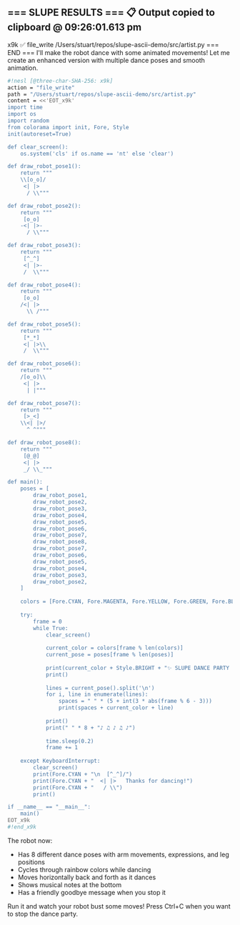 === SLUPE RESULTS ===
📋 Output copied to clipboard @ 09:26:01.613 pm
---------------------
x9k ✅ file_write /Users/stuart/repos/slupe-ascii-demo/src/artist.py
=== END ===
I'll make the robot dance with some animated movements! Let me create an enhanced version with multiple dance poses and smooth animation.

```sh nesl
#!nesl [@three-char-SHA-256: x9k]
action = "file_write"
path = "/Users/stuart/repos/slupe-ascii-demo/src/artist.py"
content = <<'EOT_x9k'
import time
import os
import random
from colorama import init, Fore, Style
init(autoreset=True)

def clear_screen():
    os.system('cls' if os.name == 'nt' else 'clear')

def draw_robot_pose1():
    return """
    \\[o_o]/
     <| |>
      / \\"""

def draw_robot_pose2():
    return """
     [o_o]
    -<| |>-
      / \\"""

def draw_robot_pose3():
    return """
     [^_^]
     <| |>-
     /  \\"""

def draw_robot_pose4():
    return """
     [o_o]
    /<| |>
      \\ /"""

def draw_robot_pose5():
    return """
     [*_*]
     <| |>\\
     /  \\"""

def draw_robot_pose6():
    return """
    /[o_o]\\
     <| |>
      | |"""

def draw_robot_pose7():
    return """
     [>_<]
    \\<| |>/
      ^ ^"""

def draw_robot_pose8():
    return """
     [@_@]
     <| |>
     _/ \\_"""

def main():
    poses = [
        draw_robot_pose1,
        draw_robot_pose2,
        draw_robot_pose3,
        draw_robot_pose4,
        draw_robot_pose5,
        draw_robot_pose6,
        draw_robot_pose7,
        draw_robot_pose8,
        draw_robot_pose7,
        draw_robot_pose6,
        draw_robot_pose5,
        draw_robot_pose4,
        draw_robot_pose3,
        draw_robot_pose2,
    ]
    
    colors = [Fore.CYAN, Fore.MAGENTA, Fore.YELLOW, Fore.GREEN, Fore.BLUE, Fore.RED]
    
    try:
        frame = 0
        while True:
            clear_screen()
            
            current_color = colors[frame % len(colors)]
            current_pose = poses[frame % len(poses)]
            
            print(current_color + Style.BRIGHT + "✨ SLUPE DANCE PARTY ✨")
            print()
            
            lines = current_pose().split('\n')
            for i, line in enumerate(lines):
                spaces = " " * (5 + int(3 * abs(frame % 6 - 3)))
                print(spaces + current_color + line)
            
            print()
            print(" " * 8 + "♪ ♫ ♪ ♫ ♪")
            
            time.sleep(0.2)
            frame += 1
            
    except KeyboardInterrupt:
        clear_screen()
        print(Fore.CYAN + "\n  [^_^]/")
        print(Fore.CYAN + "  <| |>   Thanks for dancing!")
        print(Fore.CYAN + "   / \\")
        print()

if __name__ == "__main__":
    main()
EOT_x9k
#!end_x9k
```

The robot now:
- Has 8 different dance poses with arm movements, expressions, and leg positions
- Cycles through rainbow colors while dancing
- Moves horizontally back and forth as it dances
- Shows musical notes at the bottom
- Has a friendly goodbye message when you stop it

Run it and watch your robot bust some moves! Press Ctrl+C when you want to stop the dance party.